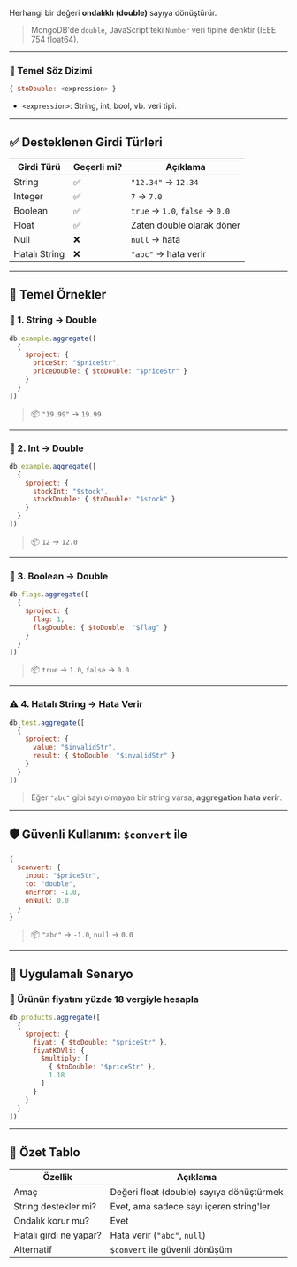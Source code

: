 
Herhangi bir değeri **ondalıklı (double)** sayıya dönüştürür.

> MongoDB'de `double`, JavaScript'teki `Number` veri tipine denktir (IEEE 754 float64).

---

### 📌 Temel Söz Dizimi

```js
{ $toDouble: <expression> }
```

- `<expression>`: String, int, bool, vb. veri tipi.

---

## ✅ Desteklenen Girdi Türleri

|Girdi Türü|Geçerli mi?|Açıklama|
|---|---|---|
|String|✅|`"12.34"` → `12.34`|
|Integer|✅|`7` → `7.0`|
|Boolean|✅|`true` → `1.0`, `false` → `0.0`|
|Float|✅|Zaten double olarak döner|
|Null|❌|`null` → hata|
|Hatalı String|❌|`"abc"` → hata verir|

---

## 🧪 Temel Örnekler

### 🎯 1. String → Double

```js
db.example.aggregate([
  {
    $project: {
      priceStr: "$priceStr",
      priceDouble: { $toDouble: "$priceStr" }
    }
  }
])
```

> 📦 `"19.99"` → `19.99`

---

### 🎯 2. Int → Double

```js
db.example.aggregate([
  {
    $project: {
      stockInt: "$stock",
      stockDouble: { $toDouble: "$stock" }
    }
  }
])
```

> 📦 `12` → `12.0`

---

### 🎯 3. Boolean → Double

```js
db.flags.aggregate([
  {
    $project: {
      flag: 1,
      flagDouble: { $toDouble: "$flag" }
    }
  }
])
```

> 📦 `true` → `1.0`, `false` → `0.0`

---

### ⚠️ 4. Hatalı String → Hata Verir

```js
db.test.aggregate([
  {
    $project: {
      value: "$invalidStr",
      result: { $toDouble: "$invalidStr" }
    }
  }
])
```

> Eğer `"abc"` gibi sayı olmayan bir string varsa, **aggregation hata verir**.

---

## 🛡️ Güvenli Kullanım: `$convert` ile

```js
{
  $convert: {
    input: "$priceStr",
    to: "double",
    onError: -1.0,
    onNull: 0.0
  }
}
```

> 📦 `"abc"` → `-1.0`, `null` → `0.0`

---

## 🧮 Uygulamalı Senaryo

### 🎯 Ürünün fiyatını yüzde 18 vergiyle hesapla

```js
db.products.aggregate([
  {
    $project: {
      fiyat: { $toDouble: "$priceStr" },
      fiyatKDVli: {
        $multiply: [
          { $toDouble: "$priceStr" },
          1.18
        ]
      }
    }
  }
])
```

---

## 🧠 Özet Tablo

|Özellik|Açıklama|
|---|---|
|Amaç|Değeri float (double) sayıya dönüştürmek|
|String destekler mi?|Evet, ama sadece sayı içeren string'ler|
|Ondalık korur mu?|Evet|
|Hatalı girdi ne yapar?|Hata verir (`"abc"`, `null`)|
|Alternatif|`$convert` ile güvenli dönüşüm|

